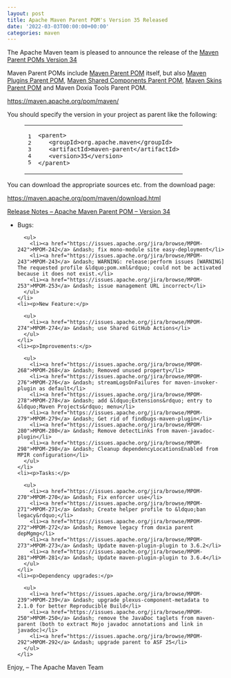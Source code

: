 ```yaml
---
layout: post
title: Apache Maven Parent POM's Version 35 Released
date: '2022-03-03T00:00:00+00:00'
categories: maven
---
```

<div class="entry-content"><p>The Apache Maven team is pleased to announce the release of the
  <a href="https://maven.apache.org/pom/maven/">Maven Parent POMs Version 34</a></p>

  <p>Maven Parent POMs include <a href="https://maven.apache.org/pom/maven/">Maven Parent POM</a>
    itself, but also <a href="https://maven.apache.org/pom/maven/maven-plugins/">Maven Plugins Parent POM</a>,
    <a href="https://maven.apache.org/pom/maven/maven-shared-components/">Maven Shared Components Parent POM</a>,
    <a href="https://maven.apache.org/pom/maven/maven-skins/">Maven Skins Parent POM</a> and
    Maven Doxia Tools Parent POM.</p>

  <p><a href="https://maven.apache.org/pom/maven/">https://maven.apache.org/pom/maven/</a></p>

  <p>You should specify the version in your project as parent like the following:</p>

  <figure class='code'><figcaption><span></span></figcaption><div class="highlight"><table><tr><td class="gutter"><pre class="line-numbers"><span class='line-number'>1</span>
<span class='line-number'>2</span>
<span class='line-number'>3</span>
<span class='line-number'>4</span>
<span class='line-number'>5</span>
</pre></td><td class='code'><pre><code class='xml'><span class='line'><span class="nt">&lt;parent&gt;</span>
</span><span class='line'>   <span class="nt">&lt;groupId&gt;</span>org.apache.maven<span class="nt">&lt;/groupId&gt;</span>
</span><span class='line'>   <span class="nt">&lt;artifactId&gt;</span>maven-parent<span class="nt">&lt;/artifactId&gt;</span>
</span><span class='line'>   <span class="nt">&lt;version&gt;</span>35<span class="nt">&lt;/version&gt;</span>
</span><span class='line'><span class="nt">&lt;/parent&gt;</span>
</span></code></pre></td></tr></table></div></figure>


  <p>You can download the appropriate sources etc. from the download page:</p>

  <p><a href="https://maven.apache.org/pom/maven/download.html">https://maven.apache.org/pom/maven/download.html</a></p>

  <!-- more -->


  <p><a href="https://issues.apache.org/jira/secure/ReleaseNote.jspa?projectId=12311250&amp;version=12346694&amp;stylename=Text">Release Notes &ndash; Apache Maven Parent POM &ndash; Version 34</a></p>

  <ul>
    <li><p>Bugs:</p>

      <ul>
        <li><a href="https://issues.apache.org/jira/browse/MPOM-242">MPOM-242</a> &ndash; fix mono-module site easy-deployment</li>
        <li><a href="https://issues.apache.org/jira/browse/MPOM-243">MPOM-243</a> &ndash; WARNING: release:perform issues [WARNING] The requested profile &ldquo;pom.xml&rdquo; could not be activated because it does not exist.</li>
        <li><a href="https://issues.apache.org/jira/browse/MPOM-253">MPOM-253</a> &ndash; issue management URL incorrect</li>
      </ul>
    </li>
    <li><p>New Feature:</p>

      <ul>
        <li><a href="https://issues.apache.org/jira/browse/MPOM-274">MPOM-274</a> &ndash; use Shared GitHub Actions</li>
      </ul>
    </li>
    <li><p>Improvements:</p>

      <ul>
        <li><a href="https://issues.apache.org/jira/browse/MPOM-268">MPOM-268</a> &ndash; Removed unused property</li>
        <li><a href="https://issues.apache.org/jira/browse/MPOM-276">MPOM-276</a> &ndash; streamLogsOnFailures for maven-invoker-plugin as default</li>
        <li><a href="https://issues.apache.org/jira/browse/MPOM-278">MPOM-278</a> &ndash; add &ldquo;Extensions&rdquo; entry to &ldquo;Maven Projects&rdquo; menu</li>
        <li><a href="https://issues.apache.org/jira/browse/MPOM-279">MPOM-279</a> &ndash; Get rid of findbugs-maven-plugin</li>
        <li><a href="https://issues.apache.org/jira/browse/MPOM-280">MPOM-280</a> &ndash; Remove detectLinks from maven-javadoc-plugin</li>
        <li><a href="https://issues.apache.org/jira/browse/MPOM-298">MPOM-298</a> &ndash; Cleanup dependencyLocationsEnabled from MPIR configuration</li>
      </ul>
    </li>
    <li><p>Tasks:</p>

      <ul>
        <li><a href="https://issues.apache.org/jira/browse/MPOM-270">MPOM-270</a> &ndash; Fix enforcer use</li>
        <li><a href="https://issues.apache.org/jira/browse/MPOM-271">MPOM-271</a> &ndash; Create helper profile to &ldquo;ban legacy&rdquo;</li>
        <li><a href="https://issues.apache.org/jira/browse/MPOM-272">MPOM-272</a> &ndash; Remove legacy from doxia parent depMgmg</li>
        <li><a href="https://issues.apache.org/jira/browse/MPOM-273">MPOM-273</a> &ndash; Update maven-plugin-plugin to 3.6.2</li>
        <li><a href="https://issues.apache.org/jira/browse/MPOM-281">MPOM-281</a> &ndash; Update maven-plugin-plugin to 3.6.4</li>
      </ul>
    </li>
    <li><p>Dependency upgrades:</p>

      <ul>
        <li><a href="https://issues.apache.org/jira/browse/MPOM-239">MPOM-239</a> &ndash; upgrade plexus-component-metadata to 2.1.0 for better Reproducible Build</li>
        <li><a href="https://issues.apache.org/jira/browse/MPOM-250">MPOM-250</a> &ndash; remove the JavaDoc taglets from maven-parent (both to extract Mojo javadoc annotations and link in javadoc)</li>
        <li><a href="https://issues.apache.org/jira/browse/MPOM-292">MPOM-292</a> &ndash; upgrade parent to ASF 25</li>
      </ul>
    </li>
  </ul>


  <p>Enjoy,
    &ndash; The Apache Maven Team</p>
</div>
